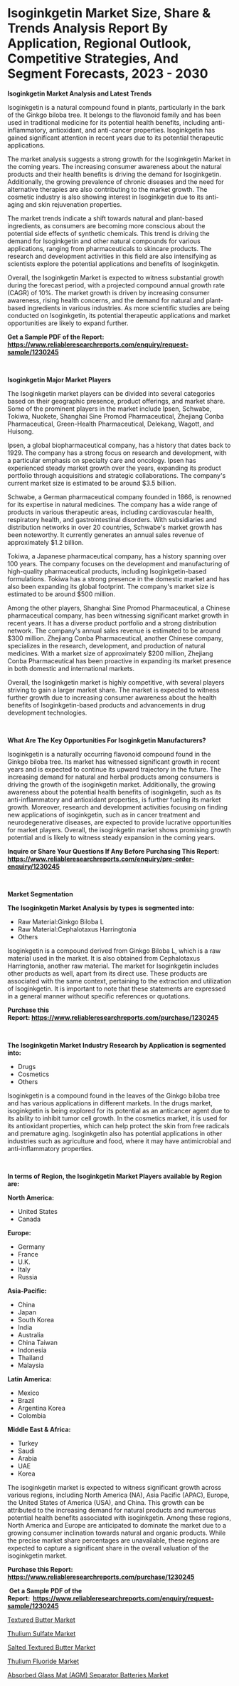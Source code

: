 <p><h1>Isoginkgetin Market Size, Share & Trends Analysis Report By Application, Regional Outlook, Competitive Strategies, And Segment Forecasts, 2023 - 2030</h1></p><p><strong>Isoginkgetin Market Analysis and Latest Trends</strong></p>
<p><p>Isoginkgetin is a natural compound found in plants, particularly in the bark of the Ginkgo biloba tree. It belongs to the flavonoid family and has been used in traditional medicine for its potential health benefits, including anti-inflammatory, antioxidant, and anti-cancer properties. Isoginkgetin has gained significant attention in recent years due to its potential therapeutic applications.</p><p>The market analysis suggests a strong growth for the Isoginkgetin Market in the coming years. The increasing consumer awareness about the natural products and their health benefits is driving the demand for Isoginkgetin. Additionally, the growing prevalence of chronic diseases and the need for alternative therapies are also contributing to the market growth. The cosmetic industry is also showing interest in Isoginkgetin due to its anti-aging and skin rejuvenation properties.</p><p>The market trends indicate a shift towards natural and plant-based ingredients, as consumers are becoming more conscious about the potential side effects of synthetic chemicals. This trend is driving the demand for Isoginkgetin and other natural compounds for various applications, ranging from pharmaceuticals to skincare products. The research and development activities in this field are also intensifying as scientists explore the potential applications and benefits of Isoginkgetin.</p><p>Overall, the Isoginkgetin Market is expected to witness substantial growth during the forecast period, with a projected compound annual growth rate (CAGR) of 10%. The market growth is driven by increasing consumer awareness, rising health concerns, and the demand for natural and plant-based ingredients in various industries. As more scientific studies are being conducted on Isoginkgetin, its potential therapeutic applications and market opportunities are likely to expand further.</p></p>
<p><strong>Get a Sample PDF of the Report:&nbsp; <a href="https://www.reliableresearchreports.com/enquiry/request-sample/1230245">https://www.reliableresearchreports.com/enquiry/request-sample/1230245</a></strong></p>
<p>&nbsp;</p>
<p><strong>Isoginkgetin Major Market Players</strong></p>
<p><p>The Isoginkgetin market players can be divided into several categories based on their geographic presence, product offerings, and market share. Some of the prominent players in the market include Ipsen, Schwabe, Tokiwa, Nuokete, Shanghai Sine Promod Pharmaceutical, Zhejiang Conba Pharmaceutical, Green-Health Pharmaceutical, Delekang, Wagott, and Huisong.</p><p>Ipsen, a global biopharmaceutical company, has a history that dates back to 1929. The company has a strong focus on research and development, with a particular emphasis on specialty care and oncology. Ipsen has experienced steady market growth over the years, expanding its product portfolio through acquisitions and strategic collaborations. The company's current market size is estimated to be around $3.5 billion.</p><p>Schwabe, a German pharmaceutical company founded in 1866, is renowned for its expertise in natural medicines. The company has a wide range of products in various therapeutic areas, including cardiovascular health, respiratory health, and gastrointestinal disorders. With subsidiaries and distribution networks in over 20 countries, Schwabe's market growth has been noteworthy. It currently generates an annual sales revenue of approximately $1.2 billion.</p><p>Tokiwa, a Japanese pharmaceutical company, has a history spanning over 100 years. The company focuses on the development and manufacturing of high-quality pharmaceutical products, including Isoginkgetin-based formulations. Tokiwa has a strong presence in the domestic market and has also been expanding its global footprint. The company's market size is estimated to be around $500 million.</p><p>Among the other players, Shanghai Sine Promod Pharmaceutical, a Chinese pharmaceutical company, has been witnessing significant market growth in recent years. It has a diverse product portfolio and a strong distribution network. The company's annual sales revenue is estimated to be around $300 million. Zhejiang Conba Pharmaceutical, another Chinese company, specializes in the research, development, and production of natural medicines. With a market size of approximately $200 million, Zhejiang Conba Pharmaceutical has been proactive in expanding its market presence in both domestic and international markets.</p><p>Overall, the Isoginkgetin market is highly competitive, with several players striving to gain a larger market share. The market is expected to witness further growth due to increasing consumer awareness about the health benefits of Isoginkgetin-based products and advancements in drug development technologies.</p></p>
<p>&nbsp;</p>
<p><strong>What Are The Key Opportunities For Isoginkgetin Manufacturers?</strong></p>
<p><p>Isoginkgetin is a naturally occurring flavonoid compound found in the Ginkgo biloba tree. Its market has witnessed significant growth in recent years and is expected to continue its upward trajectory in the future. The increasing demand for natural and herbal products among consumers is driving the growth of the isoginkgetin market. Additionally, the growing awareness about the potential health benefits of isoginkgetin, such as its anti-inflammatory and antioxidant properties, is further fueling its market growth. Moreover, research and development activities focusing on finding new applications of isoginkgetin, such as in cancer treatment and neurodegenerative diseases, are expected to provide lucrative opportunities for market players. Overall, the isoginkgetin market shows promising growth potential and is likely to witness steady expansion in the coming years.</p></p>
<p><strong>Inquire or Share Your Questions If Any Before Purchasing This Report: <a href="https://www.reliableresearchreports.com/enquiry/pre-order-enquiry/1230245">https://www.reliableresearchreports.com/enquiry/pre-order-enquiry/1230245</a></strong></p>
<p>&nbsp;</p>
<p><strong>Market Segmentation</strong></p>
<p><strong>The Isoginkgetin Market Analysis by types is segmented into:</strong></p>
<p><ul><li>Raw Material:Ginkgo Biloba L</li><li>Raw Material:Cephalotaxus Harringtonia</li><li>Others</li></ul></p>
<p><p>Isoginkgetin is a compound derived from Ginkgo Biloba L, which is a raw material used in the market. It is also obtained from Cephalotaxus Harringtonia, another raw material. The market for Isoginkgetin includes other products as well, apart from its direct use. These products are associated with the same context, pertaining to the extraction and utilization of Isoginkgetin. It is important to note that these statements are expressed in a general manner without specific references or quotations.</p></p>
<p><strong>Purchase this Report:&nbsp;<a href="https://www.reliableresearchreports.com/purchase/1230245">https://www.reliableresearchreports.com/purchase/1230245</a></strong></p>
<p>&nbsp;</p>
<p><strong>The Isoginkgetin Market Industry Research by Application is segmented into:</strong></p>
<p><ul><li>Drugs</li><li>Cosmetics</li><li>Others</li></ul></p>
<p><p>Isoginkgetin is a compound found in the leaves of the Ginkgo biloba tree and has various applications in different markets. In the drugs market, isoginkgetin is being explored for its potential as an anticancer agent due to its ability to inhibit tumor cell growth. In the cosmetics market, it is used for its antioxidant properties, which can help protect the skin from free radicals and premature aging. Isoginkgetin also has potential applications in other industries such as agriculture and food, where it may have antimicrobial and anti-inflammatory properties.</p></p>
<p>&nbsp;</p>
<p><strong>In terms of Region, the Isoginkgetin Market Players available by Region are:</strong></p>
<p>
    <p> <strong> North America: </strong>
        <ul>
            <li>United States</li>
            <li>Canada</li>
        </ul>
        </p> 
    <p> <strong> Europe: </strong>
        <ul>
            <li>Germany</li>
            <li>France</li>
            <li>U.K.</li>
            <li>Italy</li>
            <li>Russia</li>
        </ul>
        </p> 
    <p> <strong> Asia-Pacific: </strong>
        <ul>
            <li>China</li>
            <li>Japan</li>
            <li>South Korea</li>
            <li>India</li>
            <li>Australia</li>
            <li>China Taiwan</li>
            <li>Indonesia</li>
            <li>Thailand</li>
            <li>Malaysia</li>
        </ul>
        </p> 
    <p> <strong> Latin America: </strong>
        <ul>
            <li>Mexico</li>
            <li>Brazil</li>
            <li>Argentina Korea</li>
            <li>Colombia</li>
        </ul>
        </p> 
    <p> <strong> Middle East & Africa: </strong>
        <ul>
            <li>Turkey</li>
            <li>Saudi</li>
            <li>Arabia</li>
            <li>UAE</li>
            <li>Korea</li>
        </ul>
    </p>
    </p>
<p><p>The isoginkgetin market is expected to witness significant growth across various regions, including North America (NA), Asia Pacific (APAC), Europe, the United States of America (USA), and China. This growth can be attributed to the increasing demand for natural products and numerous potential health benefits associated with isoginkgetin. Among these regions, North America and Europe are anticipated to dominate the market due to a growing consumer inclination towards natural and organic products. While the precise market share percentages are unavailable, these regions are expected to capture a significant share in the overall valuation of the isoginkgetin market.</p></p>
<p><strong>Purchase this Report: <a href="https://www.reliableresearchreports.com/purchase/1230245">https://www.reliableresearchreports.com/purchase/1230245</a></strong></p>
<p>&nbsp;<strong>Get a Sample PDF of the Report:&nbsp;&nbsp;<a href="https://www.reliableresearchreports.com/enquiry/request-sample/1230245">https://www.reliableresearchreports.com/enquiry/request-sample/1230245</a></strong></p>
<p><strong></strong></p>
<p><p><a href="https://medium.com/@santosh735584/textured-butter-market-size-and-market-trends-complete-industry-overview-2023-to-2030-42b0f5515f9c">Textured Butter Market</a></p><p><a href="https://github.com/gdfhhhj/Market-Research-Report-List-1/blob/main/thulium-sulfate-market.md">Thulium Sulfate Market</a></p><p><a href="https://medium.com/@ridhantakke90/salted-textured-butter-market-trends-and-market-analysis-forecasted-for-period-2023-2030-0be8e8c28342">Salted Textured Butter Market</a></p><p><a href="https://github.com/luckyshygirl/Market-Research-Report-List-1/blob/main/thulium-fluoride-market.md">Thulium Fluoride Market</a></p><p><a href="https://medium.com/@entelaloshi55/absorbed-glass-mat-agm-separator-batteries-market-share-evolution-and-market-growth-trends-8467e989b46f">Absorbed Glass Mat (AGM) Separator Batteries Market</a></p></p>